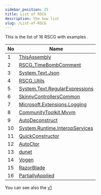 ```yaml
---
sidebar_position: 25
title: List of RSCG
description: the how list
slug: /List-of-RSCG
---
```


This is the list of 16 RSCG with examples .


| No        | Name  | 
| --------- | ----- | 
|1|[ThisAssembly](/docs/ThisAssembly)|
|2|[RSCG_TimeBombComment](/docs/RSCG_TimeBombComment)|
|3|[System.Text.Json](/docs/System.Text.Json)|
|4|[RSCG_Utils](/docs/RSCG_Utils)|
|5|[System.Text.RegularExpressions](/docs/System.Text.RegularExpressions)|
|6|[SkinnyControllersCommon](/docs/SkinnyControllersCommon)|
|7|[Microsoft.Extensions.Logging](/docs/Microsoft.Extensions.Logging)|
|8|[CommunityToolkit.Mvvm](/docs/CommunityToolkit.Mvvm)|
|9|[AutoDeconstruct](/docs/AutoDeconstruct)|
|10|[System.Runtime.InteropServices](/docs/System.Runtime.InteropServices)|
|11|[QuickConstructor](/docs/QuickConstructor)|
|12|[AutoCtor](/docs/AutoCtor)|
|13|[dunet](/docs/dunet)|
|14|[Vogen](/docs/Vogen)|
|15|[RazorBlade](/docs/RazorBlade)|
|16|[PartiallyApplied](/docs/PartiallyApplied)|

You can see also the [v1](/docs/v1) 

